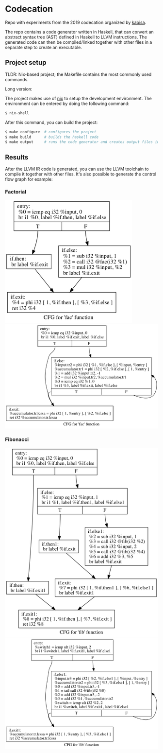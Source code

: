 
# Codecation

Repo with experiments from the 2019 codecation organized by [kabisa](https://kabisa.nl).

The repo contains a code generator written in Haskell, that can convert
an abstract syntax tree (AST) defined in Haskell to LLVM instructions.
The generated code can then be compiled/linked together with other files
in a separate step to create an executable.


## Project setup

TLDR: Nix-based project; the Makefile contains the most commonly used commands.


Long version:

The project makes use of [nix](https://nixos.org/nix/download.html) to setup the development environment.
The environment can be entered by doing the following command:

```bash
$ nix-shell
```

After this command, you can build the project:

```bash
$ make configure  # configures the project
$ make build      # builds the haskell code
$ make output     # runs the code generator and creates output files in output/folder
```


## Results

After the LLVM IR code is generated, you can use the LLVM toolchain to compile it together with other files.
It's also possible to generate the control flow graph for example:

### Factorial 

![factorial before optimizations](./results/fac-before.png)
![factorial after optimizations](./results/fac-after.png)

### Fibonacci 

![fibonacci before optimizations](./results/fib-before.png)
![fibonacci after optimizations](./results/fib-after.png)
